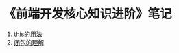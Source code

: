 # 《前端开发核心知识进阶》笔记
1. [this的用法](https://github.com/LuffyMonsterB/note-frontend-development-core-knowledge-advanced/blob/main/1.this%E7%9A%84%E7%94%A8%E6%B3%95.md)
2. [闭包的理解](https://github.com/LuffyMonsterB/note-frontend-development-core-knowledge-advanced/blob/main/2.%E9%97%AD%E5%8C%85%E7%9A%84%E7%90%86%E8%A7%A3.md)
